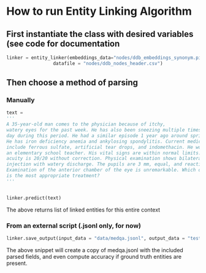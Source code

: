 # How to run Entity Linking Algorithm

## First instantiate the class with desired variables (see code for documentation
```python
linker = entity_linker(embeddings_data="nodes/ddb_embeddings_synonym.pickle",
                 datafile = "nodes/ddb_nodes_header.csv")
```
                 
## Then choose a method of parsing

### Manually

```python
text = 
'''
A 35-year-old man comes to the physician because of itchy, 
watery eyes for the past week. He has also been sneezing multiple times a 
day during this period. He had a similar episode 1 year ago around springtime. 
He has iron deficiency anemia and ankylosing spondylitis. Current medications 
include ferrous sulfate, artificial tear drops, and indomethacin. He works as 
an elementary school teacher. His vital signs are within normal limits. Visual 
acuity is 20/20 without correction. Physical examination shows bilateral conjunctival 
injection with watery discharge. The pupils are 3 mm, equal, and reactive to light. 
Examination of the anterior chamber of the eye is unremarkable. Which of the following 
is the most appropriate treatment?
'''


linker.predict(text) 
```

The above returns list of linked entities for this entire context

### From an external script (.jsonl only, for now)

```python
linker.save_output(input_data = "data/medqa.jsonl", output_data = "test.jsonl")
```

The above snippet will create a copy of medqa.jsonl with the included parsed fields,
and even compute accuracy if ground truth entities are present.
                 
                 
